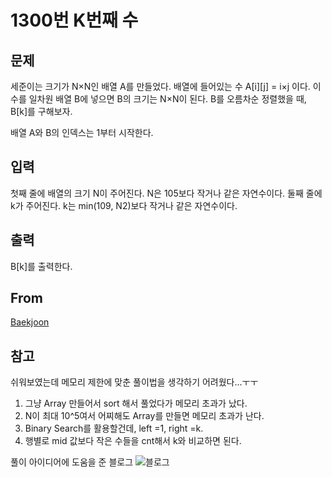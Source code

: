 # 1300번 K번째 수

## 문제

세준이는 크기가 N×N인 배열 A를 만들었다. 배열에 들어있는 수 A[i][j] = i×j 이다. 이 수를 일차원 배열 B에 넣으면 B의 크기는 N×N이 된다. B를 오름차순 정렬했을 때, B[k]를 구해보자.

배열 A와 B의 인덱스는 1부터 시작한다.

## 입력

첫째 줄에 배열의 크기 N이 주어진다. N은 105보다 작거나 같은 자연수이다. 둘째 줄에 k가 주어진다. k는 min(109, N2)보다 작거나 같은 자연수이다.

## 출력

B[k]를 출력한다.

## From

[Baekjoon](https://www.acmicpc.net/problem/1300)

## 참고
쉬워보였는데 메모리 제한에 맞춘 풀이법을 생각하기 어려웠다...ㅜㅜ
1. 그냥 Array 만들어서 sort 해서 풀었다가 메모리 초과가 났다.
2. N이 최대 10^5여서 어찌해도 Array를 만들면 메모리 초과가 난다.
3. Binary Search를 활용할건데, left =1, right =k.
4. 행별로 mid 값보다 작은 수들을 cnt해서 k와 비교하면 된다. 

풀이 아이디어에 도움을 준 블로그
![블로그](https://geehye.github.io/baekjoon-1300/#)